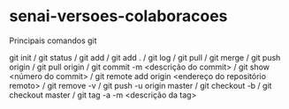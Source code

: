 # senai-versoes-colaboracoes
Principais comandos git

git init /
git status /
git add /
git add . /
git log / 
git pull /
git merge /
git push origin  /
git pull origin /
git commit -m <descrição do commit> /
git show <número do commit> /
git remote add origin <endereço do repositório remoto> /
git remove -v /
git push -u origin master /
git checkout -b /
git checkout master /
git tag -a -m <descrição da tag>